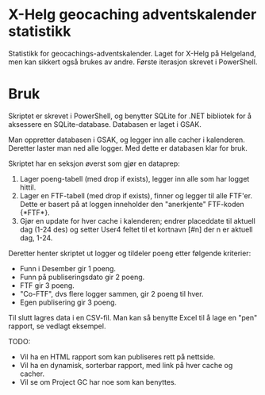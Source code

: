 # X-Helg geocaching adventskalender statistikk
Statistikk for geocachings-adventskalender. Laget for X-Helg på Helgeland, men kan sikkert også brukes av andre. Første iterasjon skrevet i PowerShell.

# Bruk
Skriptet er skrevet i PowerShell, og benytter SQLite for .NET bibliotek for å aksessere en SQLite-database. Databasen er laget i GSAK.

Man oppretter databasen i GSAK, og legger inn alle cacher i kalenderen. Deretter laster man ned alle logger. Med dette er databasen klar for bruk.

Skriptet har en seksjon øverst som gjør en dataprep:

1. Lager poeng-tabell (med drop if exists), legger inn alle som har logget hittil.
2. Lager en FTF-tabell (med drop if exists), finner og legger til alle FTF'er. Dette er basert på at loggen inneholder den "anerkjente" FTF-koden {\*FTF\*}.
3. Gjør en update for hver cache i kalenderen; endrer placeddate til aktuell dag (1-24 des) og setter User4 feltet til et kortnavn [#n] der n er aktuell dag, 1-24.

Deretter henter skriptet ut logger og tildeler poeng etter følgende kriterier:
- Funn i Desember gir 1 poeng.
- Funn på publiseringsdato gir 2 poeng.
- FTF gir 3 poeng.
- "Co-FTF", dvs flere logger sammen, gir 2 poeng til hver.
- Egen publisering gir 3 poeng.

Til slutt lagres data i en CSV-fil. Man kan så benytte Excel til å lage en "pen" rapport, se vedlagt eksempel.

TODO:
- Vil ha en HTML rapport som kan publiseres rett på nettside.
- Vil ha en dynamisk, sorterbar rapport, med link på hver cache og cacher.
- Vil se om Project GC har noe som kan benyttes.
